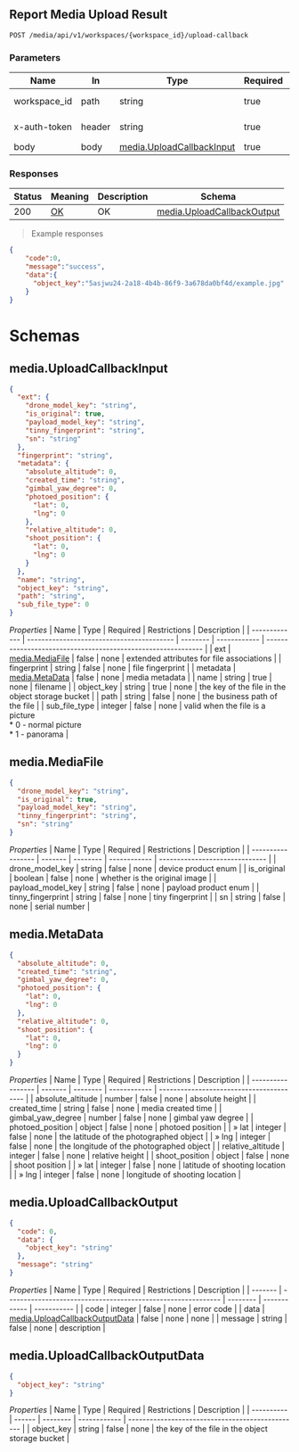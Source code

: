 ## Report Media Upload Result

<a id="opIdmedia-service-upload-callback"></a>
`POST /media/api/v1/workspaces/{workspace_id}/upload-callback`

<h3 id="上报文件上传结果-parameters">Parameters</h3>

| Name         | In     | Type                                                         | Required | Description  |
| ------------ | ------ | ------------------------------------------------------------ | -------- | ------------ |
| workspace_id | path   | string                                                       | true     | workspace id |
| x-auth-token | header | string                                                       | true     | access token |
| body         | body   | [media.UploadCallbackInput](#schemamedia.uploadcallbackinput) | true     |              |

<h3 id="上报文件上传结果-responses">Responses</h3>

| Status | Meaning                                                 | Description | Schema                                                       |
| ------ | ------------------------------------------------------- | ----------- | ------------------------------------------------------------ |
| 200    | [OK](https://tools.ietf.org/html/rfc7231#section-6.3.1) | OK          | [media.UploadCallbackOutput](#schemamedia.uploadcallbackoutput) |

> Example responses

```json
{
    "code":0,
    "message":"success",
   	"data":{
      "object_key":"5asjwu24-2a18-4b4b-86f9-3a678da0bf4d/example.jpg"
    }
}
```


# Schemas

<h2 id="tocS_media.UploadCallbackInput">media.UploadCallbackInput</h2>

<!-- backwards compatibility -->
<a id="schemamedia.uploadcallbackinput"></a>
<a id="schema_media.UploadCallbackInput"></a>
<a id="tocSmedia.uploadcallbackinput"></a>
<a id="tocsmedia.uploadcallbackinput"></a>

```json
{
  "ext": {
    "drone_model_key": "string",
    "is_original": true,
    "payload_model_key": "string",
    "tinny_fingerprint": "string",
    "sn": "string"
  },
  "fingerprint": "string",
  "metadata": {
    "absolute_altitude": 0,
    "created_time": "string",
    "gimbal_yaw_degree": 0,
    "photoed_position": {
      "lat": 0,
      "lng": 0
    },
    "relative_altitude": 0,
    "shoot_position": {
      "lat": 0,
      "lng": 0
    }
  },
  "name": "string",
  "object_key": "string",
  "path": "string",
  "sub_file_type": 0
}

```

*Properties*
| Name          | Type                                      | Required | Restrictions | Description                                                  |
| ------------- | ----------------------------------------- | -------- | ------------ | ------------------------------------------------------------ |
| ext           | [media.MediaFile](#schemamedia.mediafile) | false    | none         | extended attributes for file associations                    |
| fingerprint   | string                                    | false    | none         | file fingerprint                                             |
| metadata      | [media.MetaData](#schemamedia.metadata)   | false    | none         | media metadata                                               |
| name          | string                                    | true     | none         | filename                                                     |
| object_key    | string                                    | true     | none         | the key of the file in the object storage bucket             |
| path          | string                                    | false    | none         | the business path of the file                                |
| sub_file_type | integer                                   | false    | none         | valid when the file is a picture<br>* 0 - normal picture<br>* 1 - panorama |


<h2 id="tocS_media.MediaFile">media.MediaFile</h2>

<!-- backwards compatibility -->
<a id="schemamedia.mediafile"></a>
<a id="schema_media.MediaFile"></a>
<a id="tocSmedia.mediafile"></a>
<a id="tocsmedia.mediafile"></a>

```json
{
  "drone_model_key": "string",
  "is_original": true,
  "payload_model_key": "string",
  "tinny_fingerprint": "string",
  "sn": "string"
}

```

*Properties*
| Name              | Type    | Required | Restrictions | Description                    |
| ----------------- | ------- | -------- | ------------ | ------------------------------ |
| drone_model_key   | string  | false    | none         | device product enum            |
| is_original       | boolean | false    | none         | whether is  the original image |
| payload_model_key | string  | false    | none         | payload product enum           |
| tinny_fingerprint | string  | false    | none         | tiny fingerprint               |
| sn                | string  | false    | none         | serial number                  |

<h2 id="tocS_media.MetaData">media.MetaData</h2>

<!-- backwards compatibility -->
<a id="schemamedia.metadata"></a>
<a id="schema_media.MetaData"></a>
<a id="tocSmedia.metadata"></a>
<a id="tocsmedia.metadata"></a>

```json
{
  "absolute_altitude": 0,
  "created_time": "string",
  "gimbal_yaw_degree": 0,
  "photoed_position": {
    "lat": 0,
    "lng": 0
  },
  "relative_altitude": 0,
  "shoot_position": {
    "lat": 0,
    "lng": 0
  }
}

```

*Properties*
| Name              | Type    | Required | Restrictions | Description                              |
| ----------------- | ------- | -------- | ------------ | ---------------------------------------- |
| absolute_altitude | number  | false    | none         | absolute height                          |
| created_time      | string  | false    | none         | media created time                       |
| gimbal_yaw_degree | number  | false    | none         | gimbal yaw degree                        |
| photoed_position  | object  | false    | none         | photoed position                         |
| » lat             | integer | false    | none         | the latitude of the photographed object  |
| » lng             | integer | false    | none         | the longitude of the photographed object |
| relative_altitude | integer | false    | none         | relative height                          |
| shoot_position    | object  | false    | none         | shoot position                           |
| » lat             | integer | false    | none         | latitude of shooting location            |
| » lng             | integer | false    | none         | longitude of shooting location           |

<h2 id="tocS_media.UploadCallbackOutput">media.UploadCallbackOutput</h2>

<!-- backwards compatibility -->
<a id="schemamedia.uploadcallbackoutput"></a>
<a id="schema_media.UploadCallbackOutput"></a>
<a id="tocSmedia.uploadcallbackoutput"></a>
<a id="tocsmedia.uploadcallbackoutput"></a>

```json
{
  "code": 0,
  "data": {
    "object_key": "string"
  },
  "message": "string"
}

```

*Properties*
| Name    | Type                                                         | Required | Restrictions | Description |
| ------- | ------------------------------------------------------------ | -------- | ------------ | ----------- |
| code    | integer                                                      | false    | none         | error code  |
| data    | [media.UploadCallbackOutputData](#schemamedia.uploadcallbackoutputdata) | false    | none         | none        |
| message | string                                                       | false    | none         | description |

<h2 id="tocS_media.UploadCallbackOutputData">media.UploadCallbackOutputData</h2>

<!-- backwards compatibility -->
<a id="schemamedia.uploadcallbackoutputdata"></a>
<a id="schema_media.UploadCallbackOutputData"></a>
<a id="tocSmedia.uploadcallbackoutputdata"></a>
<a id="tocsmedia.uploadcallbackoutputdata"></a>

```json
{
  "object_key": "string"
}

```

*Properties*
| Name       | Type   | Required | Restrictions | Description                                      |
| ---------- | ------ | -------- | ------------ | ------------------------------------------------ |
| object_key | string | false    | none         | the key of the file in the object storage bucket |